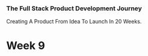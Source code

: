 ### The Full Stack Product Development Journey
Creating A Product From Idea To Launch In 20 Weeks.

# Week 9
